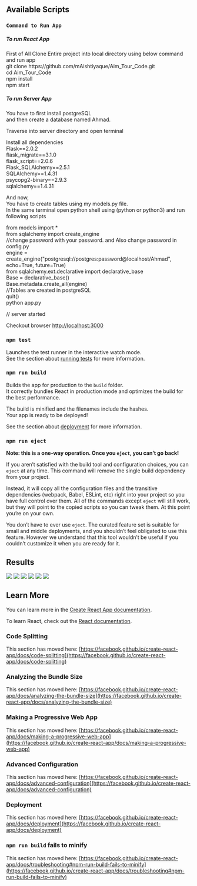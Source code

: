 
## Available Scripts

### `Command to Run App`
<h5>To run React App</h5> 
First of All Clone Entire project into local directory using below command and run app <br/>
git clone https://github.com/mAishtiyaque/Aim_Tour_Code.git <br/>
cd Aim_Tour_Code <br/>
npm install <br/>
npm start

<h5>To run Server App</h5>
You have to first install postgreSQL <br/>
and then create a database named Ahmad. <br/>

Traverse into server directory and open terminal

Install all dependencies <br/>
Flask==2.0.2 <br/>
flask_migrate==3.1.0 <br/>
flask_script==2.0.6  <br/>
Flask_SQLAlchemy==2.5.1 <br/>
SQLAlchemy==1.4.31 <br/>
psycopg2-binary==2.9.3 <br/>
sqlalchemy==1.4.31

And now, <br/>
You have to create tables using my models.py file. <br/>
In the same terminal open python shell using (python or python3) and run following scripts <br/>

from models import * <br/>
from sqlalchemy import create_engine <br/>
//change password with your password. and Also change password in config.py <br/>
engine = create_engine("postgresql://postgres:password@localhost/Ahmad", echo=True, future=True) <br/>
from sqlalchemy.ext.declarative import declarative_base <br/>
Base = declarative_base() <br/>
Base.metadata.create_all(engine)  <br/>
//Tables are created in postgreSQL <br/>
quit() <br/>
python app.py <br/>

// server started

Checkout browser [http://localhost:3000](http://localhost:3000)

### `npm test`

Launches the test runner in the interactive watch mode.\
See the section about [running tests](https://facebook.github.io/create-react-app/docs/running-tests) for more information.

### `npm run build`

Builds the app for production to the `build` folder.\
It correctly bundles React in production mode and optimizes the build for the best performance.

The build is minified and the filenames include the hashes.\
Your app is ready to be deployed!

See the section about [deployment](https://facebook.github.io/create-react-app/docs/deployment) for more information.

### `npm run eject`

**Note: this is a one-way operation. Once you `eject`, you can’t go back!**

If you aren’t satisfied with the build tool and configuration choices, you can `eject` at any time. This command will remove the single build dependency from your project.

Instead, it will copy all the configuration files and the transitive dependencies (webpack, Babel, ESLint, etc) right into your project so you have full control over them. All of the commands except `eject` will still work, but they will point to the copied scripts so you can tweak them. At this point you’re on your own.

You don’t have to ever use `eject`. The curated feature set is suitable for small and middle deployments, and you shouldn’t feel obligated to use this feature. However we understand that this tool wouldn’t be useful if you couldn’t customize it when you are ready for it.

<h2>Results </h2>

<img src = "/result/r5.png">
<img src = "/result/r6.png">
<img src = "/result/r3.png">
<img src = "/result/r4.png">
<img src = "/result/r1.png">
<img src = "/result/r2.png">

## Learn More

You can learn more in the [Create React App documentation](https://facebook.github.io/create-react-app/docs/getting-started).

To learn React, check out the [React documentation](https://reactjs.org/).

### Code Splitting

This section has moved here: [https://facebook.github.io/create-react-app/docs/code-splitting](https://facebook.github.io/create-react-app/docs/code-splitting)

### Analyzing the Bundle Size

This section has moved here: [https://facebook.github.io/create-react-app/docs/analyzing-the-bundle-size](https://facebook.github.io/create-react-app/docs/analyzing-the-bundle-size)

### Making a Progressive Web App

This section has moved here: [https://facebook.github.io/create-react-app/docs/making-a-progressive-web-app](https://facebook.github.io/create-react-app/docs/making-a-progressive-web-app)

### Advanced Configuration

This section has moved here: [https://facebook.github.io/create-react-app/docs/advanced-configuration](https://facebook.github.io/create-react-app/docs/advanced-configuration)

### Deployment

This section has moved here: [https://facebook.github.io/create-react-app/docs/deployment](https://facebook.github.io/create-react-app/docs/deployment)

### `npm run build` fails to minify

This section has moved here: [https://facebook.github.io/create-react-app/docs/troubleshooting#npm-run-build-fails-to-minify](https://facebook.github.io/create-react-app/docs/troubleshooting#npm-run-build-fails-to-minify)
